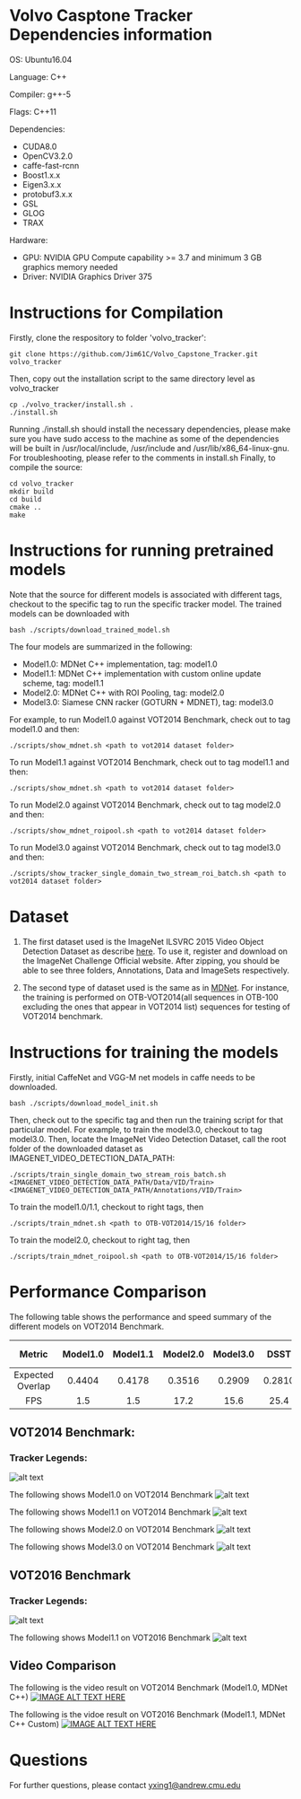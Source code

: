 Volvo Casptone Tracker Dependencies information
======================
OS: Ubuntu16.04

Language: C++

Compiler: g++-5

Flags: C++11

Dependencies:
- CUDA8.0
- OpenCV3.2.0
- caffe-fast-rcnn
- Boost1.x.x
- Eigen3.x.x
- protobuf3.x.x
- GSL
- GLOG
- TRAX

Hardware:
- GPU: NVIDIA GPU Compute capability >= 3.7 and minimum 3 GB graphics memory needed
- Driver: NVIDIA Graphics Driver 375

Instructions for Compilation
======================
Firstly, clone the respository to folder 'volvo_tracker':
```
git clone https://github.com/Jim61C/Volvo_Capstone_Tracker.git volvo_tracker
```
Then, copy out the installation script to the same directory level as volvo_tracker
```
cp ./volvo_tracker/install.sh .
./install.sh
```
Running ./install.sh should install the necessary dependencies, please make sure you have sudo access to the machine as some of the dependencies will be built in /usr/local/include, /usr/include and /usr/lib/x86_64-linux-gnu.
For troubleshooting, please refer to the comments in install.sh
Finally, to compile the source:
```
cd volvo_tracker
mkdir build
cd build
cmake ..
make
```

Instructions for running pretrained models
======================
Note that the source for different models is associated with different tags, checkout to the specific tag to run the specific tracker model. The trained models can be downloaded with
```
bash ./scripts/download_trained_model.sh
```
The four models are summarized in the following:
- Model1.0: MDNet C++ implementation, tag: model1.0
- Model1.1: MDNet C++ implementation with custom online update scheme, tag: model1.1
- Model2.0: MDNet C++ with ROI Pooling, tag: model2.0
- Model3.0: Siamese CNN racker (GOTURN + MDNET), tag: model3.0

For example, to run Model1.0 against VOT2014 Benchmark, check out to tag model1.0 and then:
```
./scripts/show_mdnet.sh <path to vot2014 dataset folder>
```

To run Model1.1 against VOT2014 Benchmark, check out to tag model1.1 and then:
```
./scripts/show_mdnet.sh <path to vot2014 dataset folder>
```

To run Model2.0 against VOT2014 Benchmark, check out to tag model2.0 and then:
```
./scripts/show_mdnet_roipool.sh <path to vot2014 dataset folder>
```

To run Model3.0 against VOT2014 Benchmark, check out to tag model3.0 and then:
```
./scripts/show_tracker_single_domain_two_stream_roi_batch.sh <path to vot2014 dataset folder>
```

Dataset
======================
1. The first dataset used is the ImageNet ILSVRC 2015 Video Object Detection Dataset as describe [here](http://image-net.org/challenges/LSVRC/2015/#vid). To use it, register and download on the ImageNet Challenge Official website. After zipping, you should be able to see three folders, Annotations, Data and ImageSets respectively.

2. The second type of dataset used is the same as in [MDNet](https://github.com/HyeonseobNam/MDNet). For instance, the training is performed on OTB-VOT2014(all sequences in OTB-100 excluding the ones that appear in VOT2014 list) sequences for testing of VOT2014 benchmark.


Instructions for training the models
======================
Firstly, initial CaffeNet and VGG-M net models in caffe needs to be downloaded.
```
bash ./scripts/download_model_init.sh
```
Then, check out to the specific tag and then run the training script for that particular model.
For example, to train the model3.0, checkout to tag model3.0. Then, locate the ImageNet Video Detection Dataset, call the root folder of the downloaded dataset as IMAGENET_VIDEO_DETECTION_DATA_PATH:
```
./scripts/train_single_domain_two_stream_rois_batch.sh <IMAGENET_VIDEO_DETECTION_DATA_PATH/Data/VID/Train> <IMAGENET_VIDEO_DETECTION_DATA_PATH/Annotations/VID/Train>
```
To train the model1.0/1.1, checkout to right tags, then
```
./scripts/train_mdnet.sh <path to OTB-VOT2014/15/16 folder>
```
To train the model2.0, checkout to right tag, then
```
./scripts/train_mdnet_roipool.sh <path to OTB-VOT2014/15/16 folder>
```


Performance Comparison
======================
The following table shows the performance and speed summary of the different models on VOT2014 Benchmark.

| Metric          | Model1.0      | Model1.1 | Model2.0  | Model3.0 | DSST | MDNet Matlab | GOTURN |
| :-------------: |:-------------:| :-----:  |:--------: |:--------:| :---:| :-----------:| :-----:|
| Expected Overlap| 0.4404        | 0.4178   |0.3516     | 0.2909   |0.2810| 0.4534       |0.2409  |
| FPS             |   1.5         | 1.5      | 17.2      |  15.6    | 25.4 | 1.0          |> 100   |

## VOT2014 Benchmark:
### Tracker Legends:
![alt text][vot2014_legend]

The following shows Model1.0 on VOT2014 Benchmark
![alt text][vot2014_model1_0]

The following shows Model1.1 on VOT2014 Benchmark
![alt text][vot2014_model1_1]

The following shows Model2.0 on VOT2014 Benchmark
![alt text][vot2014_model2_0]

The following shows Model3.0 on VOT2014 Benchmark
![alt text][vot2014_model3_0]

## VOT2016 Benchmark
### Tracker Legends:
![alt text][vot2016_legend]

The following shows Model1.1 on VOT2016 Benchmark
![alt text][vot2016_model1_1]

## Video Comparison

The following is the video result on VOT2014 Benchmark (Model1.0, MDNet C++)
[![IMAGE ALT TEXT HERE](https://img.youtube.com/vi/IRY7MwfJIR0/0.jpg)](https://www.youtube.com/watch?v=IRY7MwfJIR0)

The following is the vidoe result on VOT2016 Benchmark (Model1.1, MDNet C++ Custom)
[![IMAGE ALT TEXT HERE](https://img.youtube.com/vi/eCof5qNE3eU/0.jpg)](https://www.youtube.com/watch?v=eCof5qNE3eU)

Questions
======================
For further questions, please contact <yxing1@andrew.cmu.edu>


[vot2016_model1_1]:https://raw.githubusercontent.com/Jim61C/Volvo_Capstone_Tracker/master/imgs/rankingplot_baseline_mean_vot2016_model1.1.png "vot2016 model1.1"
[vot2014_model1_0]:https://raw.githubusercontent.com/Jim61C/Volvo_Capstone_Tracker/master/imgs/rankingplot_region_noise_mean_vot2014_model1.0.png "vot2014 model1.0"
[vot2014_model1_1]:https://raw.githubusercontent.com/Jim61C/Volvo_Capstone_Tracker/master/imgs/rankingplot_region_noise_mean_vot2014_model1.1.png "vot2014 model1.1"
[vot2014_model2_0]:https://raw.githubusercontent.com/Jim61C/Volvo_Capstone_Tracker/master/imgs/rankingplot_region_noise_mean_vot2014_model2.0.png "vot2014 model2.0"
[vot2014_model3_0]:https://raw.githubusercontent.com/Jim61C/Volvo_Capstone_Tracker/master/imgs/rankingplot_region_noise_mean_vot2014_model3.0.png "vot2014 model3.0"
[vot2014_legend]:https://raw.githubusercontent.com/Jim61C/Volvo_Capstone_Tracker/master/imgs/tracker_legend_vot2014.png "vot2014 legend"
[vot2016_legend]:https://raw.githubusercontent.com/Jim61C/Volvo_Capstone_Tracker/master/imgs/tracker_legend_vot2016.png "vot2016 legend"
